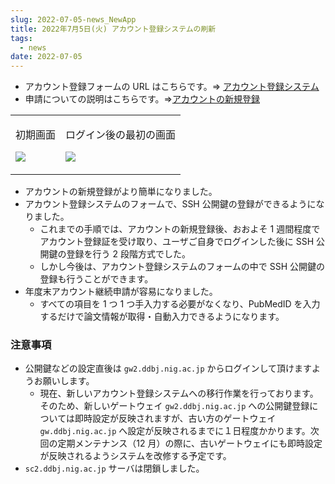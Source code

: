 ```yaml
---
slug: 2022-07-05-news_NewApp
title: 2022年7月5日(火) アカウント登録システムの刷新
tags:
  - news
date: 2022-07-05
---
```


<!-- truncate -->

- アカウント登録フォームの URL はこちらです。=><!-- <a href="https://sc-account.ddbj.nig.ac.jp/application/registration">アカウント登録システム</a> --> [アカウント登録システム](/blog/2024-10-25-account_system_maintenance)
- 申請についての説明はこちらです。=>[アカウントの新規登録](/application/registration/)



<table>
<tr>
<td valign="top">

初期画面

![](new_registration_JP.png)

</td>
<td valign="top">

ログイン後の最初の画面

![](login_JP.png)

</td>
</tr>
</table>


- アカウントの新規登録がより簡単になりました。
- アカウント登録システムのフォームで、SSH 公開鍵の登録ができるようになりました。
  - これまでの手順では、アカウントの新規登録後、おおよそ 1 週間程度でアカウント登録証を受け取り、ユーザご自身でログインした後に SSH 公開鍵の登録を行う 2 段階方式でした。
  - しかし今後は、アカウント登録システムのフォームの中で SSH 公開鍵の登録も行うことができます。
- 年度末アカウント継続申請が容易になりました。
  - すべての項目を 1 つ 1 つ手入力する必要がなくなり、PubMedID を入力するだけで論文情報が取得・自動入力できるようになります。


### 注意事項

- 公開鍵などの設定直後は `gw2.ddbj.nig.ac.jp` からログインして頂けますようお願いします。
    - 現在、新しいアカウント登録システムへの移行作業を行っております。そのため、新しいゲートウェイ `gw2.ddbj.nig.ac.jp` への公開鍵登録については即時設定が反映されますが、古い方のゲートウェイ `gw.ddbj.nig.ac.jp` へ設定が反映されるまでに１日程度かかります。次回の定期メンテナンス（12 月）の際に、古いゲートウェイにも即時設定が反映されるようシステムを改修する予定です。
- `sc2.ddbj.nig.ac.jp` サーバは閉鎖しました。



